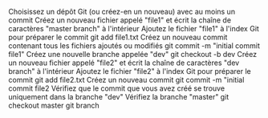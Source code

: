 Choisissez un dépôt Git (ou créez-en un nouveau) avec au moins un commit
Créez un nouveau fichier appelé "file1" et écrit la chaîne de caractères "master branch" à l'intérieur
Ajoutez le fichier "file1" à l'index Git pour préparer le commit
git add file1.txt
Créez un nouveau commit contenant tous les fichiers ajoutés ou modifiés
git commit -m "initial commit file1"
Créez une nouvelle branche appelée "dev"
git checkout -b dev
Créez un nouveau fichier appelé "file2" et écrit la chaîne de caractères "dev branch" à l'intérieur
Ajoutez le fichier "file2" à l'index Git pour préparer le commit
git add file2.txt
Créez un nouveau commit
git commit -m "initial commit file2
Vérifiez que le commit que vous avez créé se trouve uniquement dans la branche "dev"
Vérifiez la branche "master"
git checkout master
git branch
